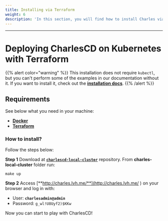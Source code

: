 ```yaml
---
title: Installing via Terraform
weight: 6
description: 'In this section, you will find how to install Charles via Terraform in your local environment.'
---
```


---

# **Deploying CharlesCD on Kubernetes with Terraform**

{{% alert color="warning" %}}
This installation does not require `kubectl`, but you can't perform some of the examples in our documentation without it. If you want to install it, check out the [**installation docs**](https://kubernetes.io/docs/tasks/tools/install-kubectl/).
{{% /alert %}}


## **Requirements**

See below what you need in your machine: 
- [**Docker**](https://docs.docker.com/get-docker/)
- [**Terraform**](https://www.terraform.io/downloads.html)


### **How to install?**
Follow the steps below: 

**Step 1** Download at  [**`charlescd-local-cluster`**](https://github.com/ZupIT/charlescd-local-cluster) repository. From **charles-local-cluster** folder run:

```
make up
```

**Step 2** Access [**http://charles.lvh.me/**](http://charles.lvh.me/ ) on your browser and log in with:
- User: **`charlesadmin@admin`** 
- Password: `g_wl!U8Uyf2)$KKw` 

Now you can start to play with CharlesCD!